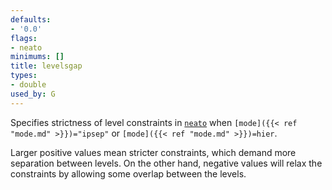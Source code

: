 ```yaml
---
defaults:
- '0.0'
flags:
- neato
minimums: []
title: levelsgap
types:
- double
used_by: G
---
```

Specifies strictness of level constraints in [`neato`](/docs/layouts/neato/) when
<code>[mode]({{< ref "mode.md" >}})="ipsep"</code> or <code>[mode]({{< ref "mode.md" >}})=hier</code>.

Larger positive values mean stricter constraints, which demand more
separation between levels. On the other hand, negative values will relax the
constraints by allowing some overlap between the levels.
